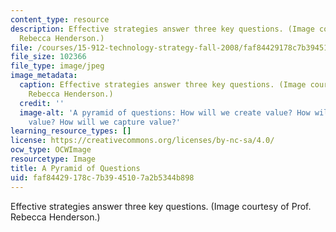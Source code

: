 ```yaml
---
content_type: resource
description: Effective strategies answer three key questions. (Image courtesy of Prof.
  Rebecca Henderson.)
file: /courses/15-912-technology-strategy-fall-2008/faf84429178c7b3945107a2b5344b898_15-912f08.jpg
file_size: 102366
file_type: image/jpeg
image_metadata:
  caption: Effective strategies answer three key questions. (Image courtesy of Prof.
    Rebecca Henderson.)
  credit: ''
  image-alt: 'A pyramid of questions: How will we create value? How will we deliver
    value? How will we capture value?'
learning_resource_types: []
license: https://creativecommons.org/licenses/by-nc-sa/4.0/
ocw_type: OCWImage
resourcetype: Image
title: A Pyramid of Questions
uid: faf84429-178c-7b39-4510-7a2b5344b898
---
```

Effective strategies answer three key questions. (Image courtesy of Prof. Rebecca Henderson.)